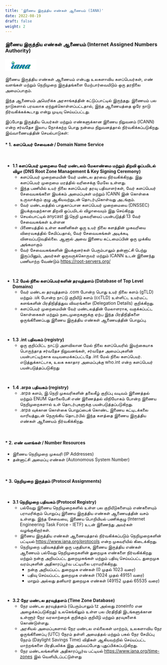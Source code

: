 ```yaml
---
title: 'இணைய இருத்திய எண்கள் ஆணையம் (IANA)'
date: 2022-08-19
draft: false
weight: 2
---
```



### இணைய இருத்திய எண்கள் ஆணையம் (Internet Assigned Numbers Authority)

<img src="images/logos/iana-logo.svg" width=20%>

இணைய இருத்திய எண்கள் ஆணையம் என்பது உலகளாவிய களப்பெயர்கள், எண் வளங்கள் மற்றும் நெறிமுறை இருத்தங்களை மேற்பார்வையிடும் ஒரு தரநிலை அமைப்பாகும்.

இந்த ஆணையம் அமெரிக்க அரசாங்கத்தின் கட்டுப்பாட்டில் இருந்தது. இணையம் பல நாடுகளால் பரவலாக ஏற்றுக்கொள்ளப்பட்டதால், இந்த ஆணையத்தை ஒரே நாடு நிர்வகிக்கக்கூடாது என்று முடிவு செய்யப்பட்டது.

இப்போது இருத்திய பெயர்கள் மற்றும் எண்களுக்கான இணைய நிறுவனம் (ICANN) என்ற சர்வதேச இலாப நோக்கற்ற பொது நன்மை நிறுவனத்தால் நிர்வகிக்கப்படுகிறது. இவ்வாணையத்தின் செயல்பாடுகள்:

#### * 1. __களப்பெயர் சேவைகள் / Domain Name Service__ 

<br>

   - __1.1 களப்பெயர் முறைமை வேர் மண்டலம் மேலாண்மை மற்றும் திறவி ஒப்பமிடல் விழா (DNS Root Zone Management & Key Signing Ceremony)__
      - களப்பெயர் முறைமையின் வேர்  மண்டல தரவை நிர்வகிக்கிறது. இது களப்பெயர் முறைமை மரத்தில் வரிசைக்கு மேலே உள்ளது. 
      - இந்த பணியில் உயர் நிலை களப்பெயர் தரவு பதிவாளர்கள், வேர் களப்பெயர் சேவையகங்களை இயக்கம் அமைப்புகள் மற்றும் ICANN இன் கொள்கை உருவாக்கும் குழு ஆகியவற்றுடன் தொடர்புகொள்வது அடங்கும்.
      - வேர் மண்டலத்தில் பாதுகாப்பான களப்பெயர் முறைமையை (DNSSEC) இயக்குவதற்கான திறவி ஒப்பமிடல் விழாவையும் இது செய்கிறது
      - செயல்பாட்டில் anycast இ.நெறி முகவரியைப் பயன்படுத்தி 13 வேர் சேவையகங்கள் உள்ளன
      - பிணையத்தில் உள்ள கணினிகள் ஒரு உயர் நிலை களத்தின் முகவரியை விரைவகத்தில்  சேமிப்பதால், வேர் சேவையகங்கள் அடிக்கடி வினவப்படுவதில்லை. ஆனால் அவை இணைய கட்டமைப்பின் ஒரு முக்கிய அங்கமாகும்
      - வேர் சேவையகங்களின் இயக்குனர்கள் பெரும்பாலும் தன்னாட்சி பெற்று இருப்பினும், அவர்கள் ஒருவருக்கொருவர் மற்றும் ICANN உடன் இணைந்து பணியாற்ற வேண்டும் https://root-servers.org/ 

<br>

   - __1.2 மேல் நிலை களப்பெயர்களின் தரவுத்தளம் (Database of Top Level Domains)__
      - வேர் மண்டல தரவுத்தளம் .com போன்ற பொது உயர் நிலை களம் (gTLD) மற்றும் .uk போன்ற நாட்டு குறியீடு களம் (ccTLD) உள்ளிட்ட உயர்மட்ட களங்களின் பிரதிநிதித்துவ விவரங்களை (Delegation Details) குறிக்கிறது. 
      - களப்பெயர் முறைமையின் வேர் மண்டலத்தின் மேலாளராக, வகுக்கப்பட்ட கொள்கைகள் மற்றும் நடைமுறைகளுக்கு ஏற்ப இந்த பிரதிநிதிகளை ஒருங்கிணைப்பது இணைய இருத்திய எண்கள் ஆணையத்தின் பொறுப்பு.

<br>

   - __1.3 .int பதிவகம் (registry)__
      - ஒரு குறிப்பிட்ட நாட்டு அளவிலான மேல் நிலை களப்பெயரில் இயற்கையாக பொருந்தாத சர்வதேச நிறுவனங்கள், சர்வதேச அமைப்புகளின் பயன்பாட்டிற்காக வடிவமைக்கப்பட்டதே .int மேல் நிலை களப்பெயர். எடுத்துக்காட்டாக, உலக சுகாதார அமைப்புக்கு who.int என்ற களப்பெயர் பயன்படுத்தப்படுகிறது

<br>

   - __1.4 .arpa பதிவகம் (registry)__
      - .arpa களம், இ.நெறி முகவரிகளின் தலைகீழ் குறிப்பு வடிவம் இணைத்தல் மற்றும் ENUM தொலைபேசி எண் இணைத்தல் விநியோகம் போன்ற இணைய நெறிமுறைகளால் உள் தொடர்புகளுக்கு  பயன்படுத்தப்படுகிறது. 
      - .arpa வுக்கான கொள்கை பொறுப்பைக் கொண்ட இணைய கட்டிடக்கலை வாரியத்துடன் நெருங்கிய தொடர்பில் இந்த களத்தை இணைய இருத்திய எண்கள் ஆணையம் நிர்வகிக்கிறது.

<br>

#### * 2. __எண் வளங்கள் / Number Resources__
   - இணைய நெறிமுறை முகவரி (IP Addresses)
   - தன்னாட்சி அமைப்பு எண்கள் (Autonomous System Number)

<br>

#### * 3. __நெறிமுறை இருத்தம் (Protocol Assignments)__

<br>

   - __3.1 நெறிமுறை பதிவகம் (Protocol Registry)__
      - பல்வேறு இணைய நெறிமுறைகளில் உள்ள பல குறியீடுகளையும் எண்களையும் பராமரிக்கும் பொறுப்பு இணைய இருத்திய எண்கள் ஆணையத்தின் வசம் உள்ளது. இந்த சேவையை, இணைய பொறியியல் பணிக்குழு (Internet Engineering Task Force - IETF) உடன் இணைந்து அவர்கள் வழங்குகிறார்கள்.
      - இணைய இருத்திய எண்கள் ஆணையத்தால் நிர்வகிக்கப்படும் நெறிமுறைகளின் பட்டியல் https://www.iana.org/protocols  என்ற முகவரியில் கிடைக்கிறது. 
      - நெறிமுறை பதிவகத்தின் ஒரு பகுதியாக, இணைய இருத்திய எண்கள் ஆணையம் பல்வேறு நெறிமுறைகளின் துறைமுக எண்களை நிர்வகிக்கிறது மற்றும் நன்கு அறியப்பட்ட துறைமுகங்கள் மற்றும் பதிவு செய்யப்பட்ட துறைமுக வரம்புகளின் அதிகாரப்பூர்வ பட்டியலை பராமரிக்கிறது. 
         - நன்கு அறியப்பட்ட துறைமுக எண்கள் (0 முதல் 1023 வரை)
         - பதிவு செய்யப்பட்ட துறைமுக எண்கள் (1024 முதல் 49151 வரை)
         - மாறும் அல்லது தனியார் துறைமுக எண்கள் (49152 முதல் 65535 வரை)

<br>

   - __3.2 நேர மண்டல தரவுத்தளம் (Time Zone Database)__
      - நேர மண்டல தரவுத்தளம் (பெரும்பாலும் tz அல்லது zoneinfo என அழைக்கப்படுகிறது) உலகெங்கிலும் உள்ள பல பிரதிநிதி இடங்களுக்கான உள்ளூர் நேர வரலாற்றைக் குறிக்கும் குறியீடு மற்றும் தரவுகளைக் கொண்டுள்ளது. 
      - அரசியல் அமைப்புகளால் நேர மண்டல எல்லைகள் மாற்றம், உலகளாவிய நேர ஒருங்கிணைப்பு (UTC) நேரம் தள்ளி அமைத்தல் மற்றும் பகல் நேர சேமிப்பு நேரம் (Daylight Savings Time) விதிகள் ஆகியவற்றில் செய்யப்பட்ட மாற்றங்களை பிரதிபலிக்க இது அவ்வப்போது புதுப்பிக்கப்படுகிறது. 
      - நேர மண்டலங்களின் அதிகாரப்பூர்வ பட்டியல் https://www.iana.org/time-zones இல் வெளியிடப்பட்டுள்ளது